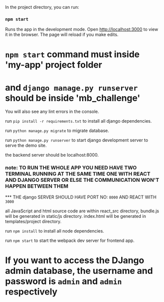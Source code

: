 

In the project directory, you can run:

### `npm start`

Runs the app in the development mode.
Open [http://localhost:3000](http://localhost:3000) to view it in the browser.
The page will reload if you make edits.
# `npm start` command must inside 'my-app' project folder
# and `django manage.py runserver` should be inside 'mb_challenge'

You will also see any lint errors in the console.

run `pip install -r requirements.txt` to install all django dependencies.

run `python manage.py migrate` to migrate database.

run `python manage.py runserver` to start django development server to serve the demo site.

the backend server should be localhost:8000.


### note: TO RUN THE WHOLE APP YOU NEED HAVE TWO TERMINAL RUNNING AT THE SAME TIME ONE WITH REACT AND DJANGO SERVER  OR ELSE THE COMMUNICATION WON'T HAPPEN BETWEEN THEM ###

*** THE django SERVER SHOULD HAVE PORT NO: `8000` AND REACT WITH `3000`

all JavaScript and html source code are within react_src directory, bundle.js will be generated in static/js directory. index.html will be generated in templates/project directory.

run `npm install` to install all node dependencies.

run `npm start` to start the webpack dev server for frontend app.


# If you want to access the DJango admin database, the username and password is `admin` and   `admin` respectively


